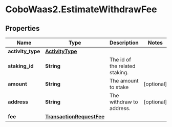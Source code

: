 # CoboWaas2.EstimateWithdrawFee

## Properties

Name | Type | Description | Notes
------------ | ------------- | ------------- | -------------
**activity_type** | [**ActivityType**](ActivityType.md) |  | 
**staking_id** | **String** | The id of the related staking. | 
**amount** | **String** | The amount to stake | [optional] 
**address** | **String** | The withdraw to address. | [optional] 
**fee** | [**TransactionRequestFee**](TransactionRequestFee.md) |  | 


